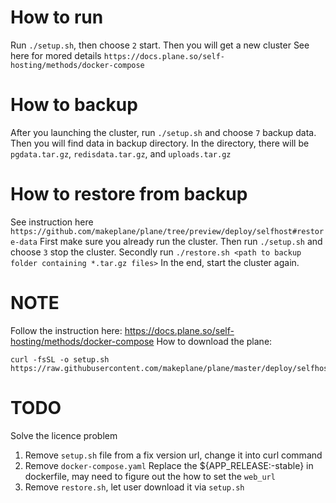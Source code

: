 # How to run
Run `./setup.sh`, then choose `2` start. Then you will get a new cluster
See here for mored details `https://docs.plane.so/self-hosting/methods/docker-compose`

# How to backup
After you launching the cluster, run `./setup.sh` and choose `7` backup data. Then you will find data in backup directory. In the directory, there will be `pgdata.tar.gz`, `redisdata.tar.gz`, and `uploads.tar.gz`

# How to restore from backup
See instruction here `https://github.com/makeplane/plane/tree/preview/deploy/selfhost#restore-data`
First make sure you already run the cluster. Then run `./setup.sh` and choose `3` stop the cluster. 
Secondly run `./restore.sh <path to backup folder containing *.tar.gz files>`
In the end, start the cluster again.

# NOTE
Follow the instruction here: https://docs.plane.so/self-hosting/methods/docker-compose
How to download the plane:
```
curl -fsSL -o setup.sh https://raw.githubusercontent.com/makeplane/plane/master/deploy/selfhost/install.sh
```

# TODO
Solve the licence problem
1. Remove `setup.sh` file from a fix version url, change it into curl command
2. Remove `docker-compose.yaml` Replace the ${APP_RELEASE:-stable} in dockerfile, may need to figure out the how to set the `web_url`
3. Remove `restore.sh`, let user download it via `setup.sh`